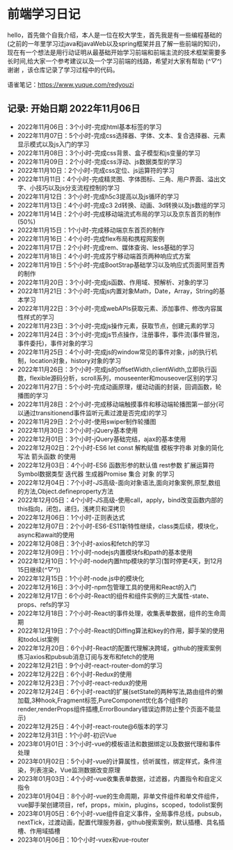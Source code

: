 # 前端学习日记

hello，首先做个自我介绍，本人是一位在校大学生，首先我是有一些编程基础的(之前的一年里学习过java和javaWeb以及spring框架并且了解一些前端的知识)，现在有一个想法是用行动证明从最基础开始学习前端和前端主流的技术框架需要多长时间,给大家一个参考建议以及一个学习前端的线路，希望对大家有帮助 (*^▽^*)谢谢 ，该仓库记录了学习过程中的代码。


语雀笔记：https://www.yuque.com/redyouzi
## 记录: 开始日期 2022年11月06日

- 2022年11月06日：3个小时-完成html基本标签的学习
- 2022年11月07日：5个小时-完成css选择器、字体、文本、复合选择器、元素显示模式以及js入门的学习
- 2022年11月08日：3个小时-完成css背景、盒子模型和js变量的学习
- 2022年11月09日：2个小时-完成css浮动、js数据类型的学习
- 2022年11月10日：2个小时-完成css定位、js运算符的学习
- 2022年11月11日：4个小时-完成精灵图、字体图标、三角、用户界面、溢出文字、小技巧以及js分支流程控制的学习
- 2022年11月12日：3个小时-完成h5c3提高以及js循环的学习
- 2022年11月13日：4个小时-完成c3 2d转换、动画、3d转换以及js数组的学习
- 2022年11月14日：2个小时-完成移动端流式布局的学习以及京东首页的制作(50%)
- 2022年11月15日：1个小时-完成移动端京东首页的制作
- 2022年11月16日：4个小时-完成flex布局和携程网案例
- 2022年11月17日：2个小时-完成rem、媒体查询、less基础的学习
- 2022年11月18日：4个小时-完成苏宁移动端首页两种响应式方案
- 2022年11月19日：5个小时-完成BootStrap基础学习以及响应式页面阿里百秀的制作
- 2022年11月20日：3个小时-完成js函数、作用域、预解析、对象的学习
- 2022年11月21日：3个小时-完成js内置对象Math，Date，Array，String的基本学习
- 2022年11月22日：3个小时-完成webAPIs获取元素、添加事件、修改内容属性样式的学习
- 2022年11月23日：3个小时-完成js操作元素，获取节点，创建元素的学习
- 2022年11月24日：3个小时-完成js节点操作，注册事件，事件流(事件冒泡，事件委托)，事件对象的学习
- 2022年11月25日：4个小时-完成js的window常见的事件对象，js的执行机制，location对象，history对象的学习
- 2022年11月26日：3个小时-完成js的offsetWidth,clientWidth,立即执行函数，flexible源码分析，scroll系列，mouseenter和mouseover区别的学习
- 2022年11月27日：5个小时-完成动画原理，缓动动画的封装，回调函数，轮播图的学习
- 2022年11月28日：2个小时-完成移动端触摸事件和移动端轮播图第一部分(可以通过transitionend事件监听元素过渡是否完成)的学习
- 2022年11月29日：2个小时-使用swiper制作轮播图
- 2022年11月30日：3个小时-jQuery基本使用
- 2022年12月01日：3个小时-jQuery基础完结，ajax的基本使用
- 2022年12月02日：2个小时-ES6 let const 解构赋值 模板字符串 对象的简化写法 箭头函数 的使用
- 2022年12月03日：4个小时-ES6 函数形参的默认值 rest参数 扩展运算符 Symbol数据类型 迭代器 生成器Promise 集合 对象 的学习
- 2022年12月04日：7个小时-JS高级-面向对象语法,面向对象案例,原型,数组的方法,Object.defineproperty方法
- 2022年12月05日：4个小时-JS高级-使用call，apply，bind改变函数内部的this指向，闭包，递归，浅拷贝和深拷贝
- 2022年12月06日：1个小时-正则表达式
- 2022年12月07日：2个小时-ES6-ES11新特性继续，class类后续，模块化，async和await的使用
- 2022年12月08日：3个小时-axios和fetch的学习
- 2022年12月09日：1个小时-nodejs内置模块fs和path的基本使用
- 2022年12月10日：1个小时-node内置http模块的学习(暂时停更4天，到12月15日继续(*^▽^*))
- 2022年12月15日：1个小时-node.js中的模块化
- 2022年12月16日：3个小时-npm包管理工具的使用和React的入门
- 2022年12月17日：6个小时-React的组件和组件实例的三大属性-state、props、refs的学习
- 2022年12月18日：7个小时-React的事件处理，收集表单数据，组件的生命周期
- 2022年12月19日：7个小时-React的Diffing算法和key的作用，脚手架的使用和todoList案例
- 2022年12月20日：6个小时-React的配置代理解决跨域，github的搜索案例练习axios和pubsub消息订阅与发布和fetch的使用
- 2022年12月21日：9个小时-react-router-dom的学习
- 2022年12月22日：6个小时-Redux的使用
- 2022年12月23日：7个小时-react-redux的使用
- 2022年12月24日：6个小时-react的扩展(setState的两种写法,路由组件的懒加载,3种hook,Fragment标签,PureComponent优化各个组件的render,renderProps组件插槽,ErrorBoundary错误边界防止整个页面不能显示)
- 2022年12月25日：4个小时-react-route@6版本的学习
- 2022年12月31日：1个小时-初识Vue
- 2023年01月01日：3个小时-vue的模板语法和数据绑定以及数据代理和事件处理
- 2023年01月02日：5个小时-vue的计算属性，侦听属性，绑定样式，条件渲染，列表渲染，Vue监测数据改变原理
- 2023年01月03日：4个小时-vue收集表单数据，过滤器，内置指令和自定义指令
- 2023年01月04日：8个小时-vue的生命周期，非单文件组件和单文件组件，vue脚手架创建项目，ref，props，mixin，plugins，scoped，todolist案例
- 2023年01月05日：6个小时-vue组件自定义事件，全局事件总线，pubsub，nextTick，过渡动画，配置代理服务器，github搜索案例，默认插槽、具名插槽、作用域插槽
- 2023年01月06日：10个小时-vuex和vue-router